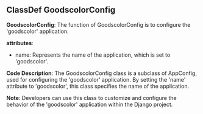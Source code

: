 ## ClassDef GoodscolorConfig
**GoodscolorConfig**: The function of GoodscolorConfig is to configure the 'goodscolor' application.

**attributes**: 
- name: Represents the name of the application, which is set to 'goodscolor'.

**Code Description**: 
The GoodscolorConfig class is a subclass of AppConfig, used for configuring the 'goodscolor' application. By setting the 'name' attribute to 'goodscolor', this class specifies the name of the application.

**Note**: 
Developers can use this class to customize and configure the behavior of the 'goodscolor' application within the Django project.
